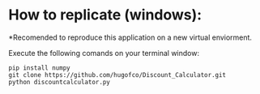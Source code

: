 # How to replicate (windows):
*Recomended to reproduce this application on a new virtual enviorment.

Execute the following comands on your terminal window:
```shell
pip install numpy
git clone https://github.com/hugofco/Discount_Calculator.git
python discountcalculator.py
```
